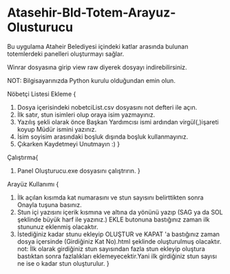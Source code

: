 # Atasehir-Bld-Totem-Arayuz-Olusturucu

Bu uygulama Ataheir Belediyesi içindeki katlar arasında bulunan totemlerdeki panelleri oluşturmayı sağlar.

Winrar dosyasına girip view raw diyerek dosyayı indirebilirsiniz.

NOT: Bilgisayarınızda Python kurulu olduğundan emin olun.

Nöbetçi Listesi Ekleme {
1) Dosya içerisindeki nobetciList.csv dosyasını not defteri ile açın.
2) İlk satır, stun isimleri olup oraya isim yazmayınız.
3) Yazılış şekli olarak önce Başkan Yardımcısı ismi ardından virgül(,)işareti koyup Müdür ismini yazınız.
4) İsim soyisim arasındaki boşluk dışında boşluk kullanmayınız.
5) Çıkarken Kaydetmeyi Unutmayın :)
}

Çalıştırma{
1) Panel Oluşturucu.exe dosyasını çalıştrırın.
}

Arayüz Kullanımı {
1) İlk açılan kısımda kat numarasını ve stun sayısını belirttikten sonra Onayla tuşuna basınız.
2) Stun içi yazısını içerik kısmına ve altına da yönünü yazıp (SAG ya da SOL şeklinde büyük harf ile yazınız.) EKLE butonuna bastığınız zaman ilk stununuz eklenmiş olacaktır.
3) İstediğiniz kadar stunu ekleyip OLUŞTUR ve KAPAT 'a bastığınız zaman dosya içersinde (Girdiğiniz Kat No).html şeklinde oluşturulmuş olacaktır.
not: İlk olarak girdiğiniz stun sayısından fazla stun ekleyip oluştura bastıktan sonra fazlalıkları eklemeyecektir.Yani ilk girdiğiniz stun sayısı ne ise o kadar stun oluşturulur.
}
